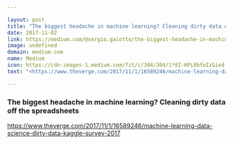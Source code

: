 ```yaml
---

layout: post
title: "The biggest headache in machine learning? Cleaning dirty data off the spreadsheets"
date: 2017-11-02
link: https://medium.com/@sergio.gaiotto/the-biggest-headache-in-machine-learning-cleaning-dirty-data-off-the-spreadsheets-ef0cfd5c85d5?source=rss------machine_learning-5
image: undefined
domain: medium.com
name: Medium
icon: https://cdn-images-1.medium.com/fit/c/304/304/1*8I-HPL0bfoIzGied-dzOvA.png
text: "<https://www.theverge.com/2017/11/1/16589246/machine-learning-data-science-dirty-data-kaggle-survey-2017>"

---
```


### The biggest headache in machine learning? Cleaning dirty data off the spreadsheets

<https://www.theverge.com/2017/11/1/16589246/machine-learning-data-science-dirty-data-kaggle-survey-2017>